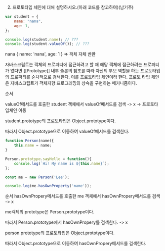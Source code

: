 2.  프로토타입 체인에 대해 설명하시오.(아래 코드를 참고하여)(남기주)

```javascript
var student = {
    name: "nana",
    age: 1,
};

console.log(student.name); // ???
console.log(student.valueOf()); // ???
```
nana
{ name: 'nana', age: 1 } => 객체 자체 반환

자바스크립트는 객체의 프로퍼티에 접근하려고 할 때 해당 객체에 접근하려는 프로퍼티가 없다면 [[Prototype]] 내부 슬롯의 참조를 따라 자신의 부모 역할을 하는 프로토타입의 프로퍼티를 순차적으로 검색한다. 이를 프로토타입 체인이라 한다. 프로토 타입 체인은 자바스크립트가 객체지향 프로그래밍의 상속을 구현하는 메커니즘이다. 

순서

valueOf메서드를 호출한 student 객체에서 valueOf메서드를 검색 -> x -> 프로토타입체인 이동

student.prototype의 프로토타입은 Object.prototype이다.

따라서 Object.prototype으로 이동하여 valueOf메서드를 검색한다. 




```javascript
function Person(name){
    this.name = name;
}

Person.prototype.sayHello = function(){
    console.log(`Hi! My name is ${this.name}`);
};

const me = new Person('Lee');

console.log(me.hasOwnProperty('name'));
```

순서
hasOwnPropery메서드를 호출한 me 객체에서 hasOwnPropery메서드를 검색 -> x

me객체의 prototype은 Person.prototype이다.

따라서 Person.prototype에서 hasOwnPropery를 검색한다. -> x

person.prototype의 프로토타입은 Object.prototype이다.

따라서 Object.prototype으로 이동하여 hasOwnPropery메서드를 검색한다. 

